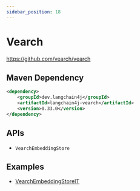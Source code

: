 ```yaml
---
sidebar_position: 18
---
```


# Vearch

https://github.com/vearch/vearch


## Maven Dependency

```xml
<dependency>
    <groupId>dev.langchain4j</groupId>
    <artifactId>langchain4j-vearch</artifactId>
    <version>0.33.0</version>
</dependency>
```


## APIs

- `VearchEmbeddingStore`


## Examples

- [VearchEmbeddingStoreIT](https://github.com/langchain4j/langchain4j/blob/main/langchain4j-vearch/src/test/java/dev/langchain4j/store/embedding/vearch/VearchEmbeddingStoreIT.java)
